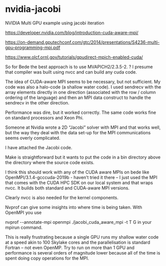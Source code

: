 # nvidia-jacobi
NVIDIA Multi GPU example using jacobi iteration

https://developer.nvidia.com/blog/introduction-cuda-aware-mpi/


https://on-demand.gputechconf.com/gtc/2014/presentations/S4236-multi-gpu-programming-mpi.pdf

https://www.olcf.ornl.gov/tutorials/gpudirect-mpich-enabled-cuda/



So for Bede the best approach is to use MVAPICH2/2.3.5-2. ? I presume that compiler was built using nvcc and can build any cuda code.

The idea of CUDA-aware MPI seems to be necessary, but not sufficient. My code was also a halo-code (a shallow water code). I used sendrecv with the array elements directly in one direction (associated with the row / column ordering of the language) and then an MPI data construct to handle the sendrecv in the other direction.

 

Performance was dire, but it worked correctly. The same code works fine on standard processors and Xeon Phi.

 

Someone at Nvidia wrote a 2D “Jacobi” solver with MPI and that works well, but the way they deal with the data set-up for the MPI communications seems overly complicated.

 

I have attached the Jacobi code.

 

Make is straightforward but it wants to put the code in a bin directory above the directory where the source code exists.

 

I think this should work with any of the CUDA aware MPIs on bede like  OpenMPI/3.1.4-gcccuda-2019b -  haven’t tried it there – I just used the MPI that comes with the CUDA HPC SDK on our local system and that wraps nvcc. It builds both standard and CUDA-aware MPI versions.

 

Clearly nvcc is also needed for the kernel components.

 

Nvprof can give some insights into where time is being taken. With OpenMPI you use

nvprof --annotate-mpi openmpi ./jacobi_cuda_aware_mpi -t T G in your mpirun command.

 

This is really frustrating because a single GPU runs my shallow water code at a speed akin to 100 Skylake cores and the parallelisation is standard Fortran – not even OpenMP. Try to run on more than 1 GPU and performance is several orders of magnitude lower because all of the time is spent doing copy operations for the MPI.


